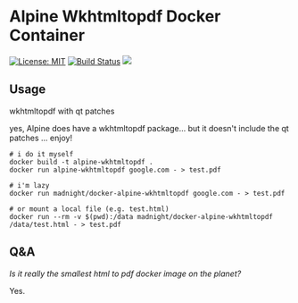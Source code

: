 # Alpine Wkhtmltopdf Docker Container

[![License: MIT](https://img.shields.io/badge/License-MIT-brightgreen.svg)](https://opensource.org/licenses/MIT)
<a href="https://github.com/madnight/docker-alpine-wkhtmltopdf/actions/workflows/CI.yml"><img src="https://img.shields.io/github/workflow/status/madnight/docker-alpine-wkhtmltopdf/CI" alt="Build Status" /></a>
[![](https://images.microbadger.com/badges/image/madnight/docker-alpine-wkhtmltopdf.svg)](https://microbadger.com/images/madnight/docker-alpine-wkhtmltopdf "Get your own image badge on microbadger.com")

## Usage

wkhtmltopdf with qt patches

yes, Alpine does have a wkhtmltopdf package... but it doesn't include the qt patches ... enjoy!


```
# i do it myself
docker build -t alpine-wkhtmltopdf .
docker run alpine-wkhtmltopdf google.com - > test.pdf

# i'm lazy
docker run madnight/docker-alpine-wkhtmltopdf google.com - > test.pdf

# or mount a local file (e.g. test.html)
docker run --rm -v $(pwd):/data madnight/docker-alpine-wkhtmltopdf /data/test.html - > test.pdf
```

## Q&A
*Is it really the smallest html to pdf docker image on the planet?*

Yes.



